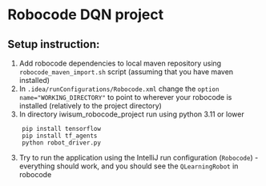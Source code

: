 # Robocode DQN project
## Setup instruction:
1. Add robocode dependencies to local maven repository using `robocode_maven_import.sh` script (assuming that you have maven installed)
2. In `.idea/runConfigurations/Robocode.xml` change the `option name="WORKING_DIRECTORY"` to point to wherever your robocode is installed (relatively to the project directory)
3. In directory iwisum_robocode_project run using python 3.11 or lower
```
    pip install tensorflow
    pip install tf_agents
    python robot_driver.py 
```
3. Try to run the application using the IntelliJ run configuration (`Robocode`) - everything should work, and you should see the `QLearningRobot` in robocode